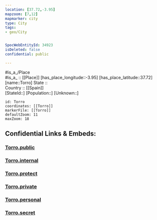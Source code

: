 ```yaml
---
location: [37.72,-3.95] 
mapzoom: [7,12] 
mapmarker: city 
type: City
tags:
- geo/City


SpocWebEntityId: 34923
isDeleted: false
confidential: public

---
```

#is_a_/Place  
#is_a_ :: [[Place]] 
[has_place_longitude::-3.95] 
[has_place_latitude::37.72] 
[name::Torro] 
State ::  
Country :: [[Spain]]  
[StateId::] 
[Population::] 
[Unknown::] 


```leaflet
id: Torro
coordinates: [[Torro]] 
markerFile: [[Torro]] 
defaultZoom: 11 
maxZoom: 18
```


## Confidential Links & Embeds: 

### [Torro.public](/_public/\Earth\Continent\Europe\Europe~South\Spain\Provinces~Spain\Andalusia\Jaén\CityTorro.public.md) 

### [Torro.internal](/_internal/\Earth\Continent\Europe\Europe~South\Spain\Provinces~Spain\Andalusia\Jaén\CityTorro.internal.md) 

### [Torro.protect](/_protect/\Earth\Continent\Europe\Europe~South\Spain\Provinces~Spain\Andalusia\Jaén\CityTorro.protect.md) 

### [Torro.private](/_private/\Earth\Continent\Europe\Europe~South\Spain\Provinces~Spain\Andalusia\Jaén\CityTorro.private.md) 

### [Torro.personal](/_personal/\Earth\Continent\Europe\Europe~South\Spain\Provinces~Spain\Andalusia\Jaén\CityTorro.personal.md) 

### [Torro.secret](/_secret/\Earth\Continent\Europe\Europe~South\Spain\Provinces~Spain\Andalusia\Jaén\CityTorro.secret.md)

